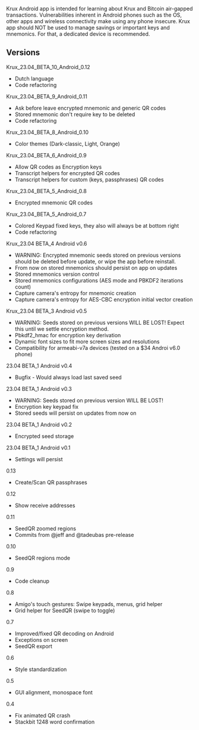Krux Android app is intended for learning about Krux and Bitcoin air-gapped transactions.
Vulnerabilities inherent in Android phones such as the OS, other apps and wireless connectivity make using any phone insecure. Krux app should NOT be used to manage savings or important keys and mnemonics. For that, a dedicated device is recommended.

## Versions
Krux_23.04_BETA_10_Android_0.12
- Dutch language
- Code refactoring

Krux_23.04_BETA_9_Android_0.11
- Ask before leave encrypted mnemonic and generic QR codes
- Stored mnemonic don't require key to be deleted
- Code refactoring

Krux_23.04_BETA_8_Android_0.10
- Color themes (Dark-classic, Light, Orange)

Krux_23.04_BETA_6_Android_0.9
-  Allow QR codes as Encryption keys
- Transcript helpers for encrypted QR codes
- Transcript helpers for custom (keys, passphrases)  QR codes

Krux_23.04_BETA_5_Android_0.8
- Encrypted mnemonic QR codes

Krux_23.04_BETA_5_Android_0.7
- Colored Keypad fixed keys, they also will always be at bottom right
- Code refactoring

Krux_23.04 BETA_4 Android v0.6
- WARNING: Encrypted mnemonic seeds stored on previous versions should be deleted before update, or wipe the app before reinstall.
- From now on stored mnemonics should persist on app on updates
- Stored mnemonics version control
- Stored mnemonics configurations (AES mode and PBKDF2 iterations count)
- Capture camera's entropy for mnemonic creation
- Capture camera's entropy for AES-CBC encryption initial vector creation

Krux_23.04 BETA_3 Android v0.5
- WARNING: Seeds stored on previous versions WILL BE LOST! Expect this until we settle encryption method.
- Pbkdf2_hmac for encryption key derivation
- Dynamic font sizes to fit more screen sizes and resolutions
- Compatibility for armeabi-v7a devices (tested on a $34 Androi v6.0 phone)

23.04 BETA_1 Android v0.4
- Bugfix - Would always load last saved seed

23.04 BETA_1 Android v0.3
- WARNING: Seeds stored on previous version WILL BE LOST!
- Encryption key keypad fix
- Stored seeds will persist on updates from now on

23.04 BETA_1 Android v0.2
- Encrypted seed storage

23.04 BETA_1 Android v0.1
- Settings will persist

0.13
- Create/Scan QR passphrases

0.12
- Show receive addresses 

0.11
- SeedQR zoomed regions
- Commits from @jeff and @tadeubas pre-release

0.10
- SeedQR regions mode

0.9
- Code cleanup

0.8
- Amigo's touch gestures: Swipe keypads, menus, grid helper
- Grid helper for SeedQR (swipe to toggle)

0.7
- Improved/fixed QR decoding on Android
- Exceptions on screen
- SeedQR export

0.6
- Style standardization

0.5
- GUI alignment, monospace font

0.4 
- Fix animated QR crash
- Stackbit 1248 word confirmation


